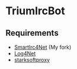 TriumIrcBot
===========
## Requirements
  - [SmartIrc4Net](https://github.com/Thoorium/SmartIrc4net) (My fork)
  - [Log4Net](http://apache.mirror.gtcomm.net//logging/log4net/binaries/log4net-1.2.13-bin-newkey.zip)
  - [starksoftproxy](https://github.com/meebey/starksoftproxy)
